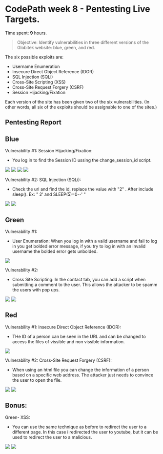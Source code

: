 # CodePath week 8 - Pentesting Live Targets.

Time spent: **9** hours.

> Objective: Identify vulnerabilities in three different versions of the Globitek website: blue, green, and red.

The six possible exploits are:
* Username Enumeration
* Insecure Direct Object Reference (IDOR)
* SQL Injection (SQLi)
* Cross-Site Scripting (XSS)
* Cross-Site Request Forgery (CSRF)
* Session Hijacking/Fixation

Each version of the site has been given two of the six vulnerabilities. (In other words, all six of the exploits should be assignable to one of the sites.)

## Pentesting Report

## Blue

Vulnerability #1: Session Hijacking/Fixation:  
* You log in to find the Session ID ussing the change_session_id script.
<img src ="blue_1.gif" >
<img src ="blue_2.gif" >
<img src ="blue_3.gif" >
<img src ="blue_4.gif" >

Vulnerability #2: SQL Injection (SQLi): 
* Check the url and find the id, replace the value with "2" . After include sleep(). Ex: " 2' and SLEEP(5)=0--' " 
<img src= "id_1.gif" >
<img src= "id_2.gif" >


## Green

Vulnerability #1: 
* User Enumeration: When you log in with a valid username and fail to log in you get bolded error message, if you try to log in with an invalid username the bolded error gets unbolded.

<img src= "login.gif" >

Vulnerability #2: 
* Cross Site Scripting: In the contact tab, you can add a script when submitting a comment to the user. This allows the attacker to be spamm the users with pop ups. 

<img src= "contact_1.gif" >
<img src= "contact_2.gif" >


## Red

Vulnerability #1: Insecure Direct Object Reference (IDOR):
* THe ID of a person can be seen in the URL and can be changed to access the files of vissible and non vissible information.

<img src= "red1.gif" >

Vulnerability #2: Cross-Site Request Forgery (CSRF): 
* When using an html file you can change the information of a person based on a specific web address. The attacker just needs to convince the user to open the file.

<img src= "red2_1.gif">
<img src= "red2_2.gif">

## Bonus: 
Green- XSS: 
* You can use the same technique as before to redirect the user to a different page. In this case i redirected the user to youtube, but it can be used to redirect the user to a malicious. 
<img src= "bonus.gif">
<img src= "bonus2.gif">
